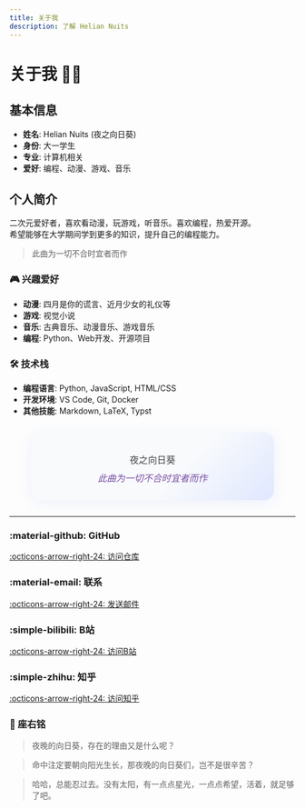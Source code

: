 ```yaml
---
title: 关于我
description: 了解 Helian Nuits
---
```


# 关于我 👨‍💻

<div class="grid" markdown>

<div class="card" markdown>

## 基本信息

- **姓名**: Helian Nuits (夜之向日葵)
- **身份**: 大一学生
- **专业**: 计算机相关
- **爱好**: 编程、动漫、游戏、音乐

</div>

<div class="card" markdown>

## 个人简介

二次元爱好者，喜欢看动漫，玩游戏，听音乐。喜欢编程，热爱开源。  
希望能够在大学期间学到更多的知识，提升自己的编程能力。

> 此曲为一切不合时宜者而作

</div>

</div>

<div class="grid" markdown>

<div class="card" markdown>

### 🎮 兴趣爱好

- **动漫**: 四月是你的谎言、近月少女的礼仪等
- **游戏**: 视觉小说
- **音乐**: 古典音乐、动漫音乐、游戏音乐
- **编程**: Python、Web开发、开源项目

</div>

<div class="card" markdown>

### 🛠️ 技术栈

- **编程语言**: Python, JavaScript, HTML/CSS
- **开发环境**: VS Code, Git, Docker
- **其他技能**: Markdown, LaTeX, Typst

</div>

</div>

<div class="card" style="max-width: 400px; margin: 2em auto; padding: 2em 1em; background: linear-gradient(135deg, #f8fafc 60%, #e0e7ff 100%); border-radius: 18px; box-shadow: 0 4px 24px rgba(102,126,234,0.10); display: flex; flex-direction: column; align-items: center;">
  <div style="font-size: 1.15em; color: #444; font-weight: 500; text-align: center; margin-top: 0.5em;">
    夜之向日葵<br>
    <span style="display:inline-block; margin-top:0.5em; color:#764ba2; font-style:italic; font-size:1em; font-weight:400;">
      此曲为一切不合时宜者而作
    </span>
  </div>
</div>

---

<div class="grid" markdown>

<div class="card" markdown>

### :material-github: GitHub

[:octicons-arrow-right-24: 访问仓库](https://github.com/SXP-Simon/HelianNuits)

</div>

<div class="card" markdown>

### :material-email: 联系

[:octicons-arrow-right-24: 发送邮件](mailto:Nighthelianthus@email.ncu.edu.cn)

</div>

<div class="card" markdown>

### :simple-bilibili: B站

[:octicons-arrow-right-24: 访问B站](https://space.bilibili.com/609923881)

</div>

<div class="card" markdown>

### :simple-zhihu: 知乎

[:octicons-arrow-right-24: 访问知乎](https://www.zhihu.com/people/29-79-68-57-27)

</div>

</div>

<div class="grid" markdown>

<div class="card" markdown>

### 🌟 座右铭

> 夜晚的向日葵，存在的理由又是什么呢？

> 命中注定要朝向阳光生长，那夜晚的向日葵们，岂不是很辛苦？

> 哈哈，总能忍过去。没有太阳，有一点点星光，一点点希望，活着，就足够了吧。

</div>

</div>
